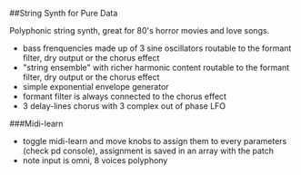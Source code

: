##String Synth for Pure Data

Polyphonic string synth, great for 80's horror movies and love songs.

- bass frenquencies made up of 3 sine oscillators routable to the formant filter, dry output or the chorus effect 
- "string ensemble" with richer harmonic content routable to the formant filter, dry output or the chorus effect
- simple exponential envelope generator
- formant filter is always connected to the chorus effect
- 3 delay-lines chorus with 3 complex out of phase LFO

###Midi-learn

- toggle midi-learn and move knobs to assign them to every parameters (check pd console), assignment is saved in an array with the patch
- note input is omni, 8 voices polyphony
